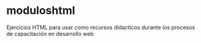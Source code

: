 moduloshtml
===========

Ejercicios HTML para usar como recursos didacticos durante los procesos de capacitación en desarrollo web

